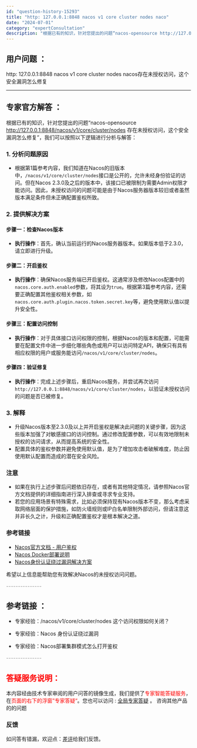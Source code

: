 ```yaml
---
id: "question-history-15293"
title: "http: 127.0.0.1:8848 nacos v1 core cluster nodes naco"
date: "2024-07-01"
category: "expertConsultation"
description: "根据已有的知识，针对您提出的问题“nacos-opensource http://127.0.0.1:8848/nacos/v1/core/cluster/nodes 存在未授权访问，这个安全漏洞怎么修复”，我们可以按照以下逻辑进行分析与解答：### 1. 分析问题原因- 根据第1篇参考内容，我们知"
---
```


## 用户问题 ： 
 http: 127.0.0.1:8848 nacos v1 core cluster nodes nacos存在未授权访问，这个安全漏洞怎么修复  

---------------
## 专家官方解答 ：

根据已有的知识，针对您提出的问题“nacos-opensource http://127.0.0.1:8848/nacos/v1/core/cluster/nodes 存在未授权访问，这个安全漏洞怎么修复”，我们可以按照以下逻辑进行分析与解答：

### 1. 分析问题原因

- 根据第1篇参考内容，我们知道在Nacos的旧版本中，`/nacos/v1/core/cluster/nodes`接口是公开的，允许未经身份验证的访问。但在Nacos 2.3.0及之后的版本中，该接口已被限制为需要Admin权限才能访问。因此，未授权访问的问题可能是由于Nacos服务器版本较旧或者虽然版本满足条件但未正确配置鉴权所致。

### 2. 提供解决方案

#### 步骤一：检查Nacos版本

- **执行操作**：首先，确认当前运行的Nacos服务器版本。如果版本低于2.3.0，请立即进行升级。

#### 步骤二：开启鉴权

- **执行操作**：确保Nacos服务端已开启鉴权。这通常涉及修改Nacos配置中的`nacos.core.auth.enabled`参数，将其设为`true`。根据第3篇参考内容，还需要正确配置其他鉴权相关参数，如`nacos.core.auth.plugin.nacos.token.secret.key`等，避免使用默认值以提升安全性。

#### 步骤三：配置访问控制

- **执行操作**：对于具体接口访问权限的控制，根据Nacos的版本和配置，可能需要在配置文件中进一步细化哪些角色或用户可以访问特定API，确保只有具有相应权限的用户或服务能访问`/nacos/v1/core/cluster/nodes`。

#### 步骤四：验证修复

- **执行操作**：完成上述步骤后，重启Nacos服务，并尝试再次访问`http://127.0.0.1:8848/nacos/v1/core/cluster/nodes`，以验证未授权访问的问题是否已被修复。

### 3. 解释

- 升级Nacos版本至2.3.0及以上并开启鉴权是解决此问题的关键步骤，因为这些版本加强了对敏感接口的访问控制。通过修改配置参数，可以有效地限制未授权的访问请求，从而提高系统的安全性。
- 配置具体的鉴权参数并避免使用默认值，是为了增加攻击者破解难度，防止因使用默认配置而造成的潜在安全风险。

### 注意

- 如果在执行上述步骤后问题依旧存在，或者有其他特定情况，请参照Nacos官方文档提供的详细指南进行深入排查或寻求专业支持。
- 若您的应用场景有特殊需求，比如必须保持现有Nacos版本不变，那么考虑采取网络层面的保护措施，如防火墙规则或IP白名单限制外部访问，但请注意这并非长久之计，升级和正确配置鉴权才是根本解决之道。

### 参考链接

- [Nacos官方文档 - 用户鉴权](https://nacos.io/docs/latest/guide/user/auth/)
- [Nacos Docker部署说明](https://github.com/nacos-group/nacos-docker)
- [Nacos身份认证绕过漏洞解决方案](https://nacos.io/blog/announcement-token-secret-key/?source=activity)

希望以上信息能帮助您有效解决Nacos的未授权访问问题。


<font color="#949494">---------------</font> 


## 参考链接 ：

* 专家经验：/nacos/v1/core/cluster/nodes 这个访问权限如何关闭？ 
 
 * 专家经验：Nacos 身份认证绕过漏洞 
 
 * 专家经验：Nacos部署集群模式怎么打开鉴权 


 <font color="#949494">---------------</font> 
 


## <font color="#FF0000">答疑服务说明：</font> 

本内容经由技术专家审阅的用户问答的镜像生成，我们提供了<font color="#FF0000">专家智能答疑服务</font>，在<font color="#FF0000">页面的右下的浮窗”专家答疑“</font>。您也可以访问 : [全局专家答疑](https://answer.opensource.alibaba.com/docs/intro) 。 咨询其他产品的的问题

### 反馈
如问答有错漏，欢迎点：[差评](https://ai.nacos.io/user/feedbackByEnhancerGradePOJOID?enhancerGradePOJOId=16009)给我们反馈。
